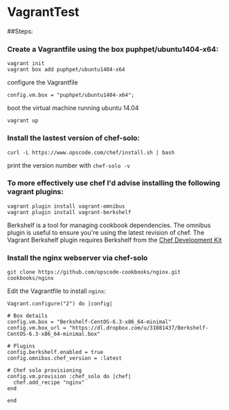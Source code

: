 # VagrantTest
##Steps:
### Create a Vagrantfile using the box puphpet/ubuntu1404-x64:
  ```
  vagrant init
  vagrant box add puphpet/ubuntu1404-x64
  ```
  
  configure the Vagrantfile
  ```
  config.vm.box = "puphpet/ubuntu1404-x64";
  ```
  
  boot the virtual machine running ubuntu 14.04
  ```
  vagrant up
  ```
### Install the lastest version of chef-solo:
  ```
  curl -L https://www.opscode.com/chef/install.sh | bash
  ```
  print the version number with `chef-solo -v` 
### To more effectively use chef I'd advise installing the following vagrant plugins:
  ```
  vagrant plugin install vagrant-omnibus
  vagrant plugin install vagrant-berkshelf
  ```
  
  Berkshelf is a tool for managing cookbook dependencies. The omnibus plugin is useful to ensure you're using the latest revision of chef. 
  The Vagrant Berkshelf plugin requires Berkshelf from the [Chef Development Kit](https://downloads.getchef.com/chef-dk)
### Install the nginx webserver via chef-solo
  ```
  git clone https://github.com/opscode-cookbooks/nginx.git cookbooks/nginx
  ```
  Edit the Vagrantfile to install `nginx`:
  ```
  Vagrant.configure("2") do |config|

  # Box details
  config.vm.box = "Berkshelf-CentOS-6.3-x86_64-minimal"
  config.vm.box_url = "https://dl.dropbox.com/u/31081437/Berkshelf-CentOS-6.3-x86_64-minimal.box"

  # Plugins
  config.berkshelf.enabled = true
  config.omnibus.chef_version = :latest

  # Chef solo provisioning
  config.vm.provision :chef_solo do |chef|
    chef.add_recipe "nginx"
  end

end
```
